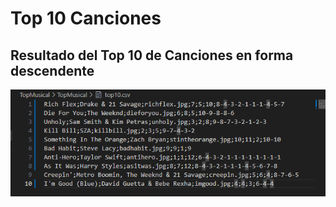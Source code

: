 # Top 10 Canciones 
## Resultado del Top 10 de Canciones en forma descendente

![Top 10 Resultado](./Image2.png)
